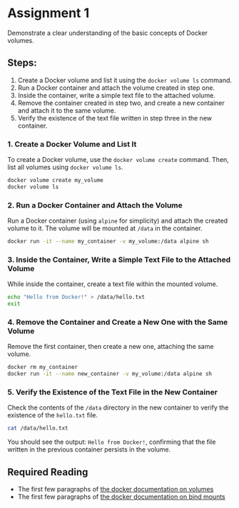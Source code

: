 # Assignment 1

Demonstrate a clear understanding of the basic concepts of Docker volumes.

## **Steps:**

1. Create a Docker volume and list it using the `docker volume ls` command.
2. Run a Docker container and attach the volume created in step one.
3. Inside the container, write a simple text file to the attached volume.
4. Remove the container created in step two, and create a new container and attach it to the same volume.
5. Verify the existence of the text file written in step three in the new container.

### 1. Create a Docker Volume and List It

To create a Docker volume, use the `docker volume create` command. Then, list all volumes using `docker volume ls`.

```bash
docker volume create my_volume
docker volume ls
```

### 2. Run a Docker Container and Attach the Volume

Run a Docker container (using `alpine` for simplicity) and attach the created volume to it. The volume will be mounted at `/data` in the container.

```bash
docker run -it --name my_container -v my_volume:/data alpine sh
```

### 3. Inside the Container, Write a Simple Text File to the Attached Volume

While inside the container, create a text file within the mounted volume.

```bash
echo "Hello from Docker!" > /data/hello.txt
exit
```

### 4. Remove the Container and Create a New One with the Same Volume

Remove the first container, then create a new one, attaching the same volume.

```bash
docker rm my_container
docker run -it --name new_container -v my_volume:/data alpine sh
```

### 5. Verify the Existence of the Text File in the New Container

Check the contents of the `/data` directory in the new container to verify the existence of the `hello.txt` file.

```bash
cat /data/hello.txt
```

You should see the output: `Hello from Docker!`, confirming that the file written in the previous container persists in the volume.

## Required Reading

- The first few paragraphs of [the docker documentation on volumes](https://docs.docker.com/storage/volumes/)
- The first few paragraphs of [the docker documentation on bind mounts](https://docs.docker.com/storage/bind-mounts/)
